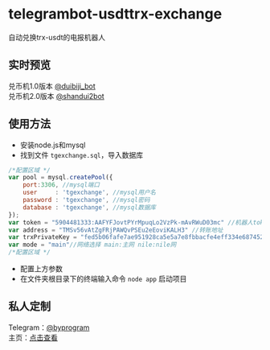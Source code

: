# telegrambot-usdttrx-exchange
自动兑换trx-usdt的电报机器人
## 实时预览
兑币机1.0版本 [@duibiji_bot](https://t.me/duibiji_bot)<br>
兑币机2.0版本 [@shandui2bot](https://t.me/shandui2bot)
## 使用方法
- 安装node.js和mysql
- 找到文件 `tgexchange.sql`，导入数据库
``` javascript
/*配置区域 */
var pool = mysql.createPool({
    port:3306, //mysql端口
    user     : 'tgexchange', //mysql用户名
    password : 'tgexchange', //mysql密码
    database : 'tgexchange', //mysql数据库
});
var token = "5904481333:AAFYFJovtPYrMpuqLo2VzPk-mAvRWuD03mc" //机器人token
var address = "TMSv56vAtZgFRjPAWQvPSEu2eEoviKALH3" //转账地址
var trxPrivateKey = "fed5b06fafe7ae951928ca5e5a7e8fbbacfe4eff334e687452e997106a3a46c7"; //私钥
var mode = "main"//网络选择 main:主网 nile:nile网
/*配置区域 */
```
- 配置上方参数
- 在文件夹根目录下的终端输入命令 `node app` 启动项目
## 私人定制
Telegram：[@byprogram](https://t.me/byprogram)<br>
主页：[点击查看](https://www.byprogram.xyz/)
